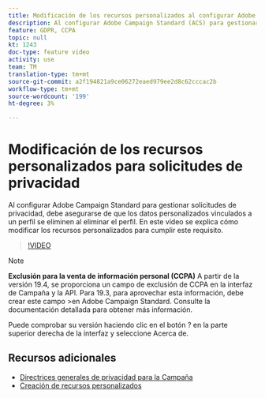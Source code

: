 ```yaml
---
title: Modificación de los recursos personalizados al configurar Adobe Campaign Standard (ACS) para solicitudes de privacidad
description: Al configurar Adobe Campaign Standard (ACS) para gestionar las solicitudes de privacidad, debe asegurarse de que los datos personalizados vinculados a un perfil se eliminen al eliminar el perfil. En este vídeo se explica cómo modificar los recursos personalizados para cumplir este requisito.
feature: GDPR, CCPA
topic: null
kt: 1243
doc-type: feature video
activity: use
team: TM
translation-type: tm+mt
source-git-commit: a2f194821a9ce06272eaed979ee2d8c62cccac2b
workflow-type: tm+mt
source-wordcount: '199'
ht-degree: 3%

---
```



# Modificación de los recursos personalizados para solicitudes de privacidad

Al configurar Adobe Campaign Standard para gestionar solicitudes de privacidad, debe asegurarse de que los datos personalizados vinculados a un perfil se eliminen al eliminar el perfil. En este vídeo se explica cómo modificar los recursos personalizados para cumplir este requisito.

>[!VIDEO](https://video.tv.adobe.com/v/23326?quality=12)

>[!NOTE]
>
>**Exclusión para la venta de información personal (CCPA)**
>A partir de la versión 19.4, se proporciona un campo de exclusión de CCPA en la interfaz de Campaña y la API. Para 19.3, para aprovechar esta información, debe crear este campo >en Adobe Campaign Standard. Consulte la documentación [](https://helpx.adobe.com/campaign/kb/acs-privacy.html#ccpa) detallada para obtener más información.
>
> Puede comprobar su versión haciendo clic en el botón ? en la parte superior derecha de la interfaz y seleccione Acerca de.

## Recursos adicionales

* [Directrices generales de privacidad para la Campaña](https://helpx.adobe.com/es/campaign/kb/campaign-privacy-overview.html)
* [Creación de recursos personalizados](/help/managing-processes-and-data/custom-resources/creating-custom-resources.md)
